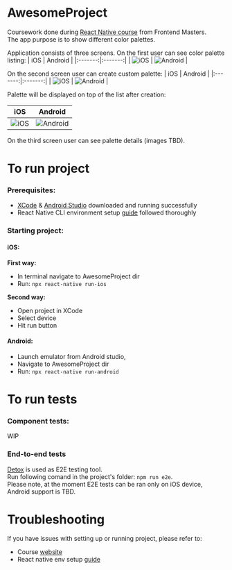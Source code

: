 # AwesomeProject
Coursework done during [React Native course](https://frontendmasters.com/courses/react-native-v2/) from Frontend Masters. <br /> The app purpose is to show different
color palettes.

Application consists of three screens. On the first user can see color palette listing:
| iOS | Android |
|:-------:|:-------:|
| ![iOS](https://user-images.githubusercontent.com/23701921/229481402-d3bff731-18bb-4b79-a805-1b207018e7ec.png) | ![Android](https://user-images.githubusercontent.com/23701921/229481650-c5cdb8e6-89e8-4219-9ecb-799dd1ae476a.png) |

On the second screen user can create custom palette:
| iOS | Android |
|:-------:|:-------:|
| ![iOS](https://user-images.githubusercontent.com/23701921/229481442-e5ee50bf-0976-4819-8e21-982cbc1b96f4.png) | ![Android](https://user-images.githubusercontent.com/23701921/229481679-7c63b6bc-5240-4ccf-8c30-78c8aaeaddc2.png) |


Palette will be displayed on top of the list after creation:

| iOS | Android |
|:-------:|:-------:|
| ![iOS](https://user-images.githubusercontent.com/23701921/229481548-408c663e-685f-4360-a49f-29a614df73fa.png) | ![Android](https://user-images.githubusercontent.com/23701921/229481700-b5704eb2-86f9-48e3-b93b-a8ee84a7d4cd.png) |

On the third screen user can see palette details (images TBD).


# To run project
<h3>Prerequisites:</h3>

 - [XCode](https://apps.apple.com/us/app/xcode/id497799835?mt=12) & [Android Studio](https://developer.android.com/studio) downloaded and running successfully
 - React Native CLI environment setup [guide](https://reactnative.dev/docs/environment-setup) followed thoroughly

<h3>Starting project:</h3>
<h4>iOS: </h4>

**First way:**

 - In terminal navigate to AwesomeProject dir 
 - Run: `npx react-native run-ios` 

**Second way:**
 
  - Open project in XCode
  - Select device 
  - Hit run button
 
 <h4>Android:</h4>
 
  - Launch emulator from Android studio, 
  - Navigate to AwesomeProject dir 
  - Run: `npx react-native run-android`

# To run tests
<h3>Component tests:</h3>
WIP

<h3>End-to-end tests</h3>

[Detox](https://wix.github.io/Detox/) is used as E2E testing tool.<br />
Run following comand in the project's folder:
`npm run e2e`. <br/> Please note, at the moment E2E tests can be ran only on iOS device, Android support is TBD.

# Troubleshooting
If you have issues with setting up or running project, please refer to:

 - Course [website](https://kadikraman.github.io/react-native-v2/setup-rn)
 - React native env setup [guide](https://reactnative.dev/docs/environment-setup)
